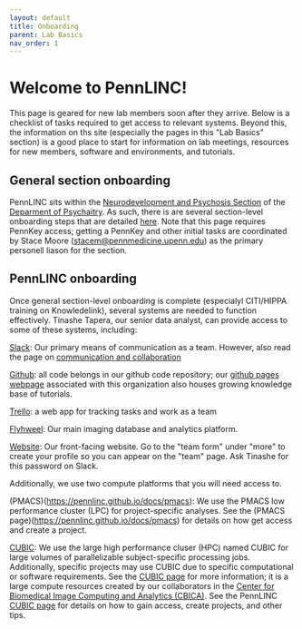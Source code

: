 ```yaml
---
layout: default
title: Onboarding
parent: Lab Basics
nav_order: 1
---
```


# Welcome to PennLINC!

This page is geared for new lab members soon after they arrive. Below is a checklist of tasks required to get access to relevant systems.  Beyond this, the information on ths site (especially the pages in this "Lab Basics" section) is a good place to start for information on lab meetings, resources for new members, software and environments, and tutorials.


## General section onboarding

PennLINC sits within the [Neurodevelopment and Psychosis Section](https://www.med.upenn.edu/bbl/) of the [Deparment of Psychaitry](https://www.med.upenn.edu/psychiatry/). As such, there is are several section-level onboarding steps that are detailed [here](https://wiki.pmacs.upenn.edu/neuropsych/index.php/Administrative). Note that this page requires PennKey access; getting a PennKey and other initial tasks are coordinated by Stace Moore (stacem@pennmedicine.upenn.edu) as the primary personell liason for the section. 

## PennLINC onboarding

Once general section-level onboarding is complete (especialyl CITI/HIPPA training on Knowledelink), several systems are needed to function effectively.  Tinashe Tapera, our senior data analyst, can provide access to some of these systems, including:

[Slack](pennbbl.slack.com): Our primary means of communication as a team.  However, also read the page on [communication and collaboration](https://pennlinc.github.io/docs/LabHome/CommunicationAndCollaboration/) 

[Github](https://github.com/PennLINC/): all code belongs in our github code repository; our [github pages webpage](https://pennlinc.github.io/) associated with this organization also houses growing knowledge base of tutorials. 

[Trello](https://trello.com/pennlinc): a  web app for tracking tasks and work as a team

[Flyhweel](https://pennlinc.github.io/docs/flywheel): Our main imaging database and analytics platform.

[Website](https://www.pennlinc.io/): Our front-facing website. Go to the "team form" under "more" to create your profile so you can appear on the "team" page. Ask Tinashe for this password on Slack.

Additionally, we use two compute platforms that you will need access to.

(PMACS)(https://pennlinc.github.io/docs/pmacs):  We use the PMACS low performance cluster (LPC) for project-specific analyses.  See the (PMACS page)(https://pennlinc.github.io/docs/pmacs) for details on how get access and create a project.

[CUBIC](https://pennlinc.github.io/docs/cubic):  We use the large high performance cluser (HPC) named CUBIC for large volumes of parallelizable subject-specific processing jobs. Additionally, specific projects may use CUBIC due to specific computational or software requirements.   See the [CUBIC page](https://www.med.upenn.edu/cbica/cubic.html) for more information; it is a large compute resources created by our collaborators in the [Center for Biomedical Image Computing and Analytics (CBICA)](https://www.med.upenn.edu/cbica/).  See the PennLINC [CUBIC page](https://pennlinc.github.io/docs/cubic) for details on how to gain access, create projects, and other tips.













